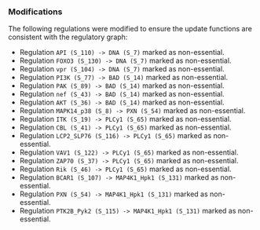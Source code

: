 ### Modifications

The following regulations were modified to ensure the update functions are consistent with the regulatory graph:

 - Regulation `API (S_110) -> DNA (S_7)` marked as non-essential.
 - Regulation `FOXO3 (S_130) -> DNA (S_7)` marked as non-essential.
 - Regulation `vpr (S_104) -> DNA (S_7)` marked as non-essential.
 - Regulation `PI3K (S_77) -> BAD (S_14)` marked as non-essential.
 - Regulation `PAK (S_89) -> BAD (S_14)` marked as non-essential.
 - Regulation `nef (S_43) -> BAD (S_14)` marked as non-essential.
 - Regulation `AKT (S_36) -> BAD (S_14)` marked as non-essential.
 - Regulation `MAPK14_p38 (S_8) -> PXN (S_54)` marked as non-essential.
 - Regulation `ITK (S_19) -> PLCy1 (S_65)` marked as non-essential.
 - Regulation `CBL (S_41) -> PLCy1 (S_65)` marked as non-essential.
 - Regulation `LCP2_SLP76 (S_116) -> PLCy1 (S_65)` marked as non-essential.
 - Regulation `VAV1 (S_122) -> PLCy1 (S_65)` marked as non-essential.
 - Regulation `ZAP70 (S_37) -> PLCy1 (S_65)` marked as non-essential.
 - Regulation `Rik (S_46) -> PLCy1 (S_65)` marked as non-essential.
 - Regulation `BCAR1 (S_107) -> MAP4K1_Hpk1 (S_131)` marked as non-essential.
 - Regulation `PXN (S_54) -> MAP4K1_Hpk1 (S_131)` marked as non-essential.
 - Regulation `PTK2B_Pyk2 (S_115) -> MAP4K1_Hpk1 (S_131)` marked as non-essential.